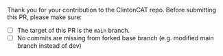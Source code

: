 Thank you for your contribution to the ClintonCAT repo.
Before submitting this PR, please make sure:

- [ ] The target of this PR is the `main` branch.
- [ ] No commits are missing from forked base branch (e.g. modified main branch instead of dev)
